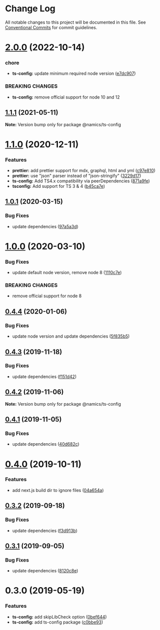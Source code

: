 # Change Log

All notable changes to this project will be documented in this file.
See [Conventional Commits](https://conventionalcommits.org) for commit guidelines.

# [2.0.0](https://github.com/merkle-open/frontend-defaults/compare/@namics/ts-config@1.1.1...@namics/ts-config@2.0.0) (2022-10-14)

### chore

- **ts-config:** update minimum required node version ([e7dc907](https://github.com/merkle-open/frontend-defaults/commit/e7dc90724ed567f2fe37be82678353542aac7d02))

### BREAKING CHANGES

- **ts-config:** remove official support for node 10 and 12

## [1.1.1](https://github.com/merkle-open/frontend-defaults/compare/@namics/ts-config@1.1.0...@namics/ts-config@1.1.1) (2021-05-11)

**Note:** Version bump only for package @namics/ts-config

# [1.1.0](https://github.com/merkle-open/frontend-defaults/compare/@namics/ts-config@1.0.1...@namics/ts-config@1.1.0) (2020-12-11)

### Features

- **prettier:** add prettier support for mdx, graphql, html and yml ([c97e810](https://github.com/merkle-open/frontend-defaults/commit/c97e810ef092d35f715fbc5139aaa8118d439b2e))
- **prettier:** use "json" parser instead of "json-stringify" ([3229d17](https://github.com/merkle-open/frontend-defaults/commit/3229d1769c792caeabd23b3b2afc47255d7a4de5))
- **ts-config:** Add TS4.x compatibility via peerDependencies ([871a9fe](https://github.com/merkle-open/frontend-defaults/commit/871a9fe65418fdd07f4499d628b5f261d04ed945))
- **tsconfig:** Add support for TS 3 & 4 ([b45ca7e](https://github.com/merkle-open/frontend-defaults/commit/b45ca7e6152085f9ef000ca842f8f9efe71aa5ad))

## [1.0.1](https://github.com/merkle-open/frontend-defaults/compare/@namics/ts-config@1.0.0...@namics/ts-config@1.0.1) (2020-03-15)

### Bug Fixes

- update dependencies ([97a5a3d](https://github.com/merkle-open/frontend-defaults/commit/97a5a3deb08b5772d56e94d9e4d4aa8a33562c57))

# [1.0.0](https://github.com/merkle-open/frontend-defaults/compare/@namics/ts-config@0.4.4...@namics/ts-config@1.0.0) (2020-03-10)

### Bug Fixes

- update default node version, remove node 8 ([1110c7e](https://github.com/merkle-open/frontend-defaults/commit/1110c7e6d66620a192dd29893df9b049ac435a59))

### BREAKING CHANGES

- remove official support for node 8

## [0.4.4](https://github.com/merkle-open/frontend-defaults/compare/@namics/ts-config@0.4.3...@namics/ts-config@0.4.4) (2020-01-06)

### Bug Fixes

- update node version and update dependencies ([5f835b5](https://github.com/merkle-open/frontend-defaults/commit/5f835b5a690d57177d0e18d0fc4c6644adba8d2e))

## [0.4.3](https://github.com/merkle-open/frontend-defaults/compare/@namics/ts-config@0.4.2...@namics/ts-config@0.4.3) (2019-11-18)

### Bug Fixes

- update dependencies ([f151d42](https://github.com/merkle-open/frontend-defaults/commit/f151d4275056f78a59d0f992b5fcb17489244027))

## [0.4.2](https://github.com/merkle-open/frontend-defaults/compare/@namics/ts-config@0.4.1...@namics/ts-config@0.4.2) (2019-11-06)

**Note:** Version bump only for package @namics/ts-config

## [0.4.1](https://github.com/merkle-open/frontend-defaults/compare/@namics/ts-config@0.4.0...@namics/ts-config@0.4.1) (2019-11-05)

### Bug Fixes

- update dependencies ([40d682c](https://github.com/merkle-open/frontend-defaults/commit/40d682c7f67ed7990295c171b6898b74a52ebb70))

# [0.4.0](https://github.com/merkle-open/frontend-defaults/compare/@namics/ts-config@0.3.2...@namics/ts-config@0.4.0) (2019-10-11)

### Features

- add next.js build dir to ignore files ([04a654a](https://github.com/merkle-open/frontend-defaults/commit/04a654aa98752f55f7097b00e808641539d7ea66))

## [0.3.2](https://github.com/merkle-open/frontend-defaults/compare/@namics/ts-config@0.3.1...@namics/ts-config@0.3.2) (2019-09-18)

### Bug Fixes

- update dependencies ([f3d913b](https://github.com/merkle-open/frontend-defaults/commit/f3d913b))

## [0.3.1](https://github.com/merkle-open/frontend-defaults/compare/@namics/ts-config@0.3.0...@namics/ts-config@0.3.1) (2019-09-05)

### Bug Fixes

- update dependencies ([8120c8e](https://github.com/merkle-open/frontend-defaults/commit/8120c8e))

# 0.3.0 (2019-05-19)

### Features

- **ts-config:** add skipLibCheck option ([0bef644](https://github.com/merkle-open/frontend-defaults/commit/0bef644))
- **ts-config:** add ts-config package ([c0bbe93](https://github.com/merkle-open/frontend-defaults/commit/c0bbe93))
